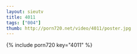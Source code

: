 ```yaml
--- 
layout: sieutv
title: 4011
tags: ["004"]
thumb: http://porn720.net/video/4011/poster.jpg
---
```

{% include porn720 key="4011" %} 
